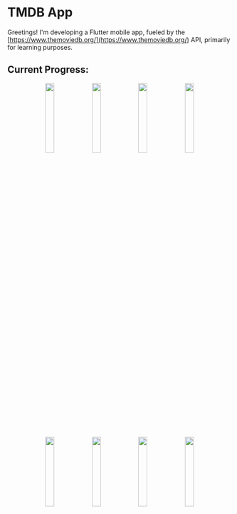 # TMDB App

Greetings! I'm developing a Flutter mobile app, fueled by the [https://www.themoviedb.org/](https://www.themoviedb.org/) API, primarily for learning purposes.

## Current Progress:

<p align="center">
  <img alt="" src="https://i.imgur.com/lZJaQ3e.png" width="20%">
  <img alt="" src="https://i.imgur.com/71FKoTC.png" width="20%">
  <img alt="" src="https://i.imgur.com/PGR5Nup.png" width="20%">
  <img alt="" src="https://i.imgur.com/OlN1e8v.png" width="20%">
</p>
<p align="center">
  <img alt="" src="https://i.imgur.com/TdegYi2.png" width="20%">
  <img alt="" src="https://i.imgur.com/9IVsIGN.png" width="20%">
  <img alt="" src="https://i.imgur.com/5cMO5ld.png" width="20%">
  <img alt="" src="https://i.imgur.com/OzQ51qb.png" width="20%">
</p>
